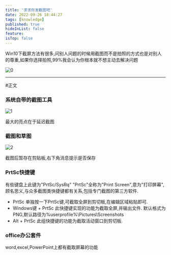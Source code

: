 ```yaml
---
title: '求求你发截图吧'
date: 2022-09-26 18:44:27
tags: [knowledge]
published: true
hideInList: false
feature: 
isTop: false
---
```


Win10下截屏方法有很多,问别人问题的时候用截图而不是拍照的方式也是对别人的尊重,如果你选择拍照,99%我会认为你根本就不想主动去解决问题

![0](https://s1.ax1x.com/2022/09/05/vTTYjK.png)

----
#正文

### 系统自带的截图工具

![1](https://s1.ax1x.com/2022/09/05/vTTG1x.png)

最大的亮点在于延迟截图

### 截图和草图

![2](https://s1.ax1x.com/2022/09/05/vTTJc6.png)

截图后暂存在剪贴板,右下角消息提示是否保存

### PrtSc快捷键

有些键盘上此键为"PrtSc/SysRq"
"PrtSc"全称为"Print Screen",意为"打印屏幕",顾名思义,与众多截图类快捷键都有关系,包括专门截图的第三方软件.

+ PrtSc
单独按一下PrtSc键,可截取全屏到剪切板,在编辑区域粘贴即可.
+ Windows键 + PrtSc
此快捷键实现的功能为截取全屏,并输出文件.
默认格式为PNG,默认路径为%userprofile%\Pictures\Screenshots
+ Alt + PrtSc
此组快捷键的功能为截取活动窗口到剪切板.


### office办公套件
word,excel,PowerPoint上都有截取屏幕的功能